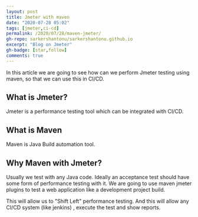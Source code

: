 ```yaml
---
layout: post
title: Jmeter with maven
date: "2020-07-28 05:02"
tags: [jmeter,ci-cd]
permalink: /2020/07/28/maven-jmeter/
gh-repo: sarkershantonu/sarkershantonu.github.io
excerpt: "Blog on Jmeter"
gh-badge: [star,follow]
comments: true
---
```

In this article we are going to see how can we perform Jmeter testing using maven, so that we can use this in CI/CD. 

## What is Jmeter? 
Jmeter is a performance testing tool which can be integrated with CI/CD.

## What is Maven 
Maven is Java Build automation tool. 

## Why Maven with Jmeter? 
Usually we test with any Java code. Ideally an acceptance test should have some form of performance testing with it. We are going to use maven jmeter plugins to test a web application like a development project build. 

This will allow us to "Shift Left" performance testing. And this will allow any CI/CD system (like jenkins) , execute the test and show reports.

 

